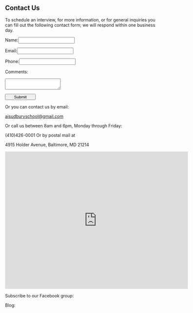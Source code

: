 Contact Us
---

To schedule an interview, for more information, or for general inquiries you can fill out the following contact form; we will respond within one business day.

   <form method="post" action="http://www.aisudbury.org/mail.php">
                  <p><span>Name:</span><input name="name" type="text"></input> </p>
                  <p><span>Email:</span><input name="email" type="text"></input> </p>
                  <p><span>Phone:</span><input name="phone" type="text"></input> </p>
                  <p><p>Comments:</p><textarea name="content" type="text"></textarea> </p>
                  <p><button name="submit" style="width:100px; height: 1.5em;" type="submit" />Submit</button></p>
              </form>


Or you can contact us by email:

aisudburyschool@gmail.com

Or call us between 8am and 6pm, Monday through Friday:

(410)426-0001
Or by postal mail at

4915 Holder Avenue, Baltimore, MD 21214

<iframe src="https://www.google.com/maps/embed?pb=!1m18!1m12!1m3!1d3085.5483141137074!2d-76.56180998090352!3d39.3438180506702!2m3!1f0!2f0!3f0!3m2!1i1024!2i768!4f13.1!3m3!1m2!1s0x89c805e8175d1bfb%3A0xb5758c21f5f5c2eb!2s4915+Holder+Ave%2C+Baltimore%2C+MD+21214!5e0!3m2!1sen!2sus!4v1459166789745" width="600" height="450" frameborder="0" style="border:0" allowfullscreen></iframe>

Subscribe to our Facebook group:

Blog:


